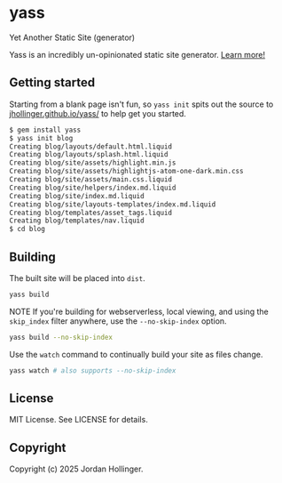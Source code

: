 # yass

Yet Another Static Site (generator)

Yass is an incredibly un-opinionated static site generator. [Learn more!](https://jhollinger.github.io/yass/)

## Getting started

Starting from a blank page isn't fun, so `yass init` spits out the source to [jhollinger.github.io/yass/](https://jhollinger.github.io/yass/) to help get you started.

```bash
$ gem install yass
$ yass init blog
Creating blog/layouts/default.html.liquid
Creating blog/layouts/splash.html.liquid
Creating blog/site/assets/highlight.min.js
Creating blog/site/assets/highlightjs-atom-one-dark.min.css
Creating blog/site/assets/main.css.liquid
Creating blog/site/helpers/index.md.liquid
Creating blog/site/index.md.liquid
Creating blog/site/layouts-templates/index.md.liquid
Creating blog/templates/asset_tags.liquid
Creating blog/templates/nav.liquid
$ cd blog
```

## Building

The built site will be placed into `dist`.

```bash
yass build
```

NOTE If you're building for webserverless, local viewing, and using the `skip_index` filter anywhere, use the `--no-skip-index` option.

```bash
yass build --no-skip-index
```

Use the `watch` command to continually build your site as files change.

```bash
yass watch # also supports --no-skip-index
```

## License

MIT License. See LICENSE for details.

## Copyright

Copyright (c) 2025 Jordan Hollinger.
